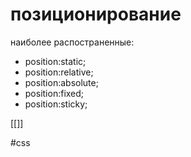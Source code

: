 # позиционирование

наиболее распостраненные:

* position:static;
* position:relative;
* position:absolute;
* position:fixed;
* position:sticky;



[[]]

#css
